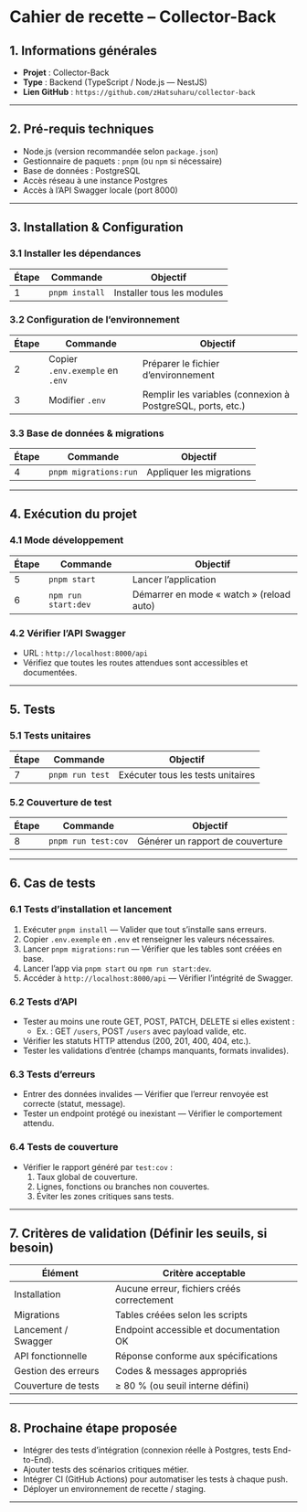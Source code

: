 # Cahier de recette – Collector-Back

## 1. Informations générales
- **Projet** : Collector-Back
- **Type** : Backend (TypeScript / Node.js — NestJS)
- **Lien GitHub** : `https://github.com/zHatsuharu/collector-back`

---

## 2. Pré-requis techniques
- Node.js (version recommandée selon `package.json`)
- Gestionnaire de paquets : `pnpm` (ou `npm` si nécessaire)
- Base de données : PostgreSQL
- Accès réseau à une instance Postgres
- Accès à l’API Swagger locale (port 8000)

---

## 3. Installation & Configuration

### 3.1 Installer les dépendances
| Étape | Commande                   | Objectif                          |
|-------|----------------------------|-----------------------------------|
| 1     | `pnpm install`             | Installer tous les modules        |

### 3.2 Configuration de l’environnement
| Étape | Commande                                 | Objectif                                                       |
|-------|------------------------------------------|----------------------------------------------------------------|
| 2     | Copier `.env.exemple` en `.env`          | Préparer le fichier d’environnement                            |
| 3     | Modifier `.env`                          | Remplir les variables (connexion à PostgreSQL, ports, etc.)    |

### 3.3 Base de données & migrations
| Étape | Commande                        | Objectif                         |
|-------|----------------------------------|----------------------------------|
| 4     | `pnpm migrations:run`            | Appliquer les migrations        |

---

## 4. Exécution du projet

### 4.1 Mode développement
| Étape | Commande              | Objectif                                  |
|-------|-----------------------|-------------------------------------------|
| 5     | `pnpm start`          | Lancer l’application                      |
| 6     | `npm run start:dev`   | Démarrer en mode « watch » (reload auto)  |

### 4.2 Vérifier l’API Swagger
- URL : `http://localhost:8000/api`
- Vérifiez que toutes les routes attendues sont accessibles et documentées.

---

## 5. Tests

### 5.1 Tests unitaires
| Étape | Commande             | Objectif                          |
|-------|----------------------|-----------------------------------|
| 7     | `pnpm run test`      | Exécuter tous les tests unitaires |

### 5.2 Couverture de test
| Étape | Commande             | Objectif                         |
|-------|----------------------|----------------------------------|
| 8     | `pnpm run test:cov`  | Générer un rapport de couverture |

---

## 6. Cas de tests

### 6.1 Tests d’installation et lancement
1. Exécuter `pnpm install` — Valider que tout s’installe sans erreurs.
2. Copier `.env.exemple` en `.env` et renseigner les valeurs nécessaires.
3. Lancer `pnpm migrations:run` — Vérifier que les tables sont créées en base.
4. Lancer l’app via `pnpm start` ou `npm run start:dev`.
5. Accéder à `http://localhost:8000/api` — Vérifier l’intégrité de Swagger.

### 6.2 Tests d’API
- Tester au moins une route GET, POST, PATCH, DELETE si elles existent :
  - Ex. : GET `/users`, POST `/users` avec payload valide, etc.
- Vérifier les statuts HTTP attendus (200, 201, 400, 404, etc.).
- Tester les validations d’entrée (champs manquants, formats invalides).

### 6.3 Tests d’erreurs
- Entrer des données invalides — Vérifier que l’erreur renvoyée est correcte (statut, message).
- Tester un endpoint protégé ou inexistant — Vérifier le comportement attendu.

### 6.4 Tests de couverture
- Vérifier le rapport généré par `test:cov` :
  1. Taux global de couverture.
  2. Lignes, fonctions ou branches non couvertes.
  3. Éviter les zones critiques sans tests.

---

## 7. Critères de validation (Définir les seuils, si besoin)
| Élément                            | Critère acceptable                          |
|-----------------------------------|---------------------------------------------|
| Installation                      | Aucune erreur, fichiers créés correctement  |
| Migrations                        | Tables créées selon les scripts             |
| Lancement / Swagger               | Endpoint accessible et documentation OK     |
| API fonctionnelle                 | Réponse conforme aux spécifications         |
| Gestion des erreurs               | Codes & messages appropriés                 |
| Couverture de tests               | ≥ 80 % (ou seuil interne défini)            |

---

## 8. Prochaine étape proposée
- Intégrer des tests d’intégration (connexion réelle à Postgres, tests End-to-End).
- Ajouter tests des scénarios critiques métier.
- Intégrer CI (GitHub Actions) pour automatiser les tests à chaque push.
- Déployer un environnement de recette / staging.

---